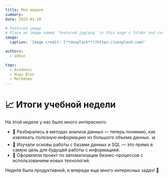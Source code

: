 ```yaml
---
title: Моя неделя
summary: 
date: 2025-03-20

# Featured image
# Place an image named `featured.jpg/png` in this page's folder and customize its options here.
image:
  caption: 'Image credit: [**Unsplash**](https://unsplash.com)'

authors:
  - admin

tags:
  - Academic
  - Hugo Blox
  - Markdown
---
```


# 📈 Итоги учебной недели  


На этой неделе у нас было много интересного:  
- 🔹 Разбирались в методах анализа данных — теперь понимаю, как извлекать полезную информацию из большого объема данных. 📊  
- 🔹 Изучали основы работы с базами данных и SQL — это прямо в самую цель для будущей работы с информацией.  
- 🔹 Оформляли проект по автоматизации бизнес-процессов с использованием новых технологий.  

Неделя была продуктивной, и впереди еще много интересных задач! 🚀  


